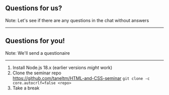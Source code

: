 ## Questions for us?

Note:
Let's see if there are any questions in the chat without answers

---

## Questions for you!

Note:
We'll send a questionaire

---

1. Install Node.js 18.x (earlier versions *might* work)
2. Clone the seminar repo  
   https://github.com/taneltm/HTML-and-CSS-seminar
   `git clone -c core.autocrlf=false <repo>`
3. Take a break
